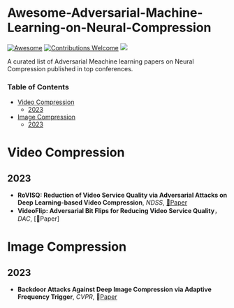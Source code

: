 # Awesome-Adversarial-Machine-Learning-on-Neural-Compression
[![Awesome](https://cdn.rawgit.com/sindresorhus/awesome/d7305f38d29fed78fa85652e3a63e154dd8e8829/media/badge.svg)](https://github.com/sindresorhus/awesome)
[![Contributions Welcome](https://img.shields.io/badge/Contributions-welcome-brightgreen.svg?style=flat-square)](http://makeapullrequest.com)
![](https://img.shields.io/github/license/EdisonLeeeee/RS-Adversarial-Learning)

A curated list of Adversarial Meachine learning papers on Neural Compression published in top conferences.

### Table of Contents 
- [Video Compression](#video)
	- [2023](#2023)
- [Image Compression](#image)
	- [2023](#2023-1)


# Video Compression

## 2023
+ **RoVISQ: Reduction of Video Service Quality via Adversarial Attacks on Deep Learning-based Video Compression**, *NDSS*,  [📝Paper](https://www.ndss-symposium.org/wp-content/uploads/2023/02/ndss2023_s165_paper.pdf)
+ **VideoFlip: Adversarial Bit Flips for Reducing Video Service Quality**， *DAC*, [📝Paper]

# Image Compression

## 2023

+ **Backdoor Attacks Against Deep Image Compression via Adaptive Frequency Trigger**, *CVPR*, 📝[Paper](https://arxiv.org/pdf/2302.14677.pdf)
